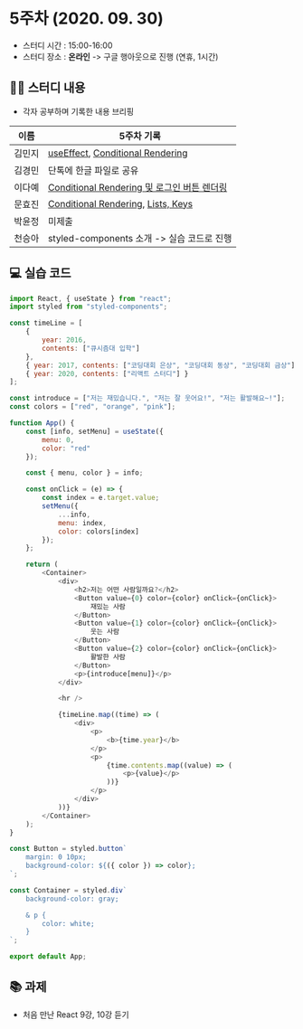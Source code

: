 # 5주차 (2020. 09. 30)

* 스터디 시간 : 15:00-16:00
* 스터디 장소 : **온라인** -> 구글 행아웃으로 진행 (연휴, 1시간)
 
## 🏃‍♀️ 스터디 내용
* 각자 공부하며 기록한 내용 브리핑

| 이름 | 5주차 기록 |
| --- | --- | 
| 김민지 | [useEffect](https://github.com/mnxmnz/TIL/blob/master/React/hooks.md#books-useeffect), [Conditional Rendering](https://github.com/mnxmnz/TIL/blob/master/React/conditionalrendering.md) |
| 김경민 | 단톡에 한글 파일로 공유 |
| 이다예 | [Conditional Rendering 및 로그인 버튼 렌더링](https://yeyeah.tistory.com/7) |
| 문효진 | [Conditional Rendering](https://devvjin.tistory.com/4), [Lists, Keys](https://devvjin.tistory.com/5) |
| 박윤정 | 미제출 |
| 천승아 | styled-components 소개 -> 실습 코드로 진행 |

## 💻 실습 코드
```javascript
import React, { useState } from "react";
import styled from "styled-components";

const timeLine = [
	{
		year: 2016,
		contents: ["큐시즘대 입학"]
	},
	{ year: 2017, contents: ["코딩대회 은상", "코딩대회 동상", "코딩대회 금상"] },
	{ year: 2020, contents: ["리액트 스터디"] }
];

const introduce = ["저는 재밌습니다.", "저는 잘 웃어요!", "저는 활발해요~!"];
const colors = ["red", "orange", "pink"];

function App() {
	const [info, setMenu] = useState({
		menu: 0,
		color: "red"
	});

	const { menu, color } = info;

	const onClick = (e) => {
		const index = e.target.value;
		setMenu({
			...info,
			menu: index,
			color: colors[index]
		});
	};

	return (
		<Container>
			<div>
				<h2>저는 어떤 사람일까요?</h2>
				<Button value={0} color={color} onClick={onClick}>
					재밌는 사람
				</Button>
				<Button value={1} color={color} onClick={onClick}>
					웃는 사람
				</Button>
				<Button value={2} color={color} onClick={onClick}>
					활발한 사람
				</Button>
				<p>{introduce[menu]}</p>
			</div>

			<hr />

			{timeLine.map((time) => (
				<div>
					<p>
						<b>{time.year}</b>
					</p>
					<p>
						{time.contents.map((value) => (
							<p>{value}</p>
						))}
					</p>
				</div>
			))}
		</Container>
	);
}

const Button = styled.button`
	margin: 0 10px;
	background-color: ${({ color }) => color};
`;

const Container = styled.div`
	background-color: gray;

	& p {
		color: white;
	}
`;

export default App;
```

## 📚 과제
* 처음 만난 React 9강, 10강 듣기